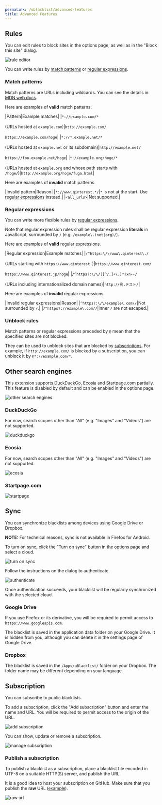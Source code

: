 ```yaml
---
permalink: /ublacklist/advanced-features
title: Advanced Features
---
```


## Rules
You can edit rules to block sites in the options page, as well as in the "Block this site" dialog.

![rule editor](/assets/images/ublacklist/advanced-features/rules-1.png)

You can write rules by [match patterns](#match-patterns) or [regular expressions](#regular-expressions).

### Match patterns
Match patterns are URLs including wildcards. You can see the details in [MDN web docs](https://developer.mozilla.org/en-US/docs/Mozilla/Add-ons/WebExtensions/Match_patterns).

Here are examples of **valid** match patterns.

|Pattern|Example matches|
|`*://example.com/*`<br><br>(URLs hosted at `example.com`)|`http://example.com/`<br><br>`https://example.com/hoge`|
|`*://*.example.net/*`<br><br>(URLs hosted at `example.net` or its subdomain)|`http://example.net/`<br><br>`https://foo.example.net/hoge`|
|`*://example.org/hoge/*`<br><br>(URLs hosted at `example.org` and whose path starts with `/hoge/`)|`http://example.org/hoge/fuga.html`|

Here are examples of **invalid** match patterns.

|Invalid pattern|Reason|
|`*://www.qinterest.*/`|`*` is not at the start. Use [regular expressions](#regular-expressions) instead.|
|`<all_urls>`|Not supported.|

### Regular expressions
You can write more flexible rules by [regular expressions](https://developer.mozilla.org/en-US/docs/Web/JavaScript/Guide/Regular_Expressions).

Note that regular expression rules shall be regular expression **literals** in JavaScript, surrounded by `/` (e.g. `/example\.(net|org)/`).

Here are examples of **valid** regular expressions.

|Regular expression|Example matches|
|`/^https:\/\/www\.qinterest\./`<br><br>(URLs starting with `https://www.qinterest.`)|`https://www.qinterest.com/`<br><br>`https://www.qinterest.jp/hoge`|
|`/^https?:\/\/([^/.]+\.)*?xn--/`<br><br>(URLs including internationalized domain names)|`http://例.テスト/`|

Here are examples of **invalid** regular expressions.

|Invalid regular expressions|Reason|
|`^https?:\/\/example\.com\/`|Not surrounded by `/`.|
|`/^https?://example\.com//`|Inner `/` are not escaped.|

### Unblock rules
Match patterns or regular expressions preceded by `@` mean that the specified sites are not blocked.

They can be used to unblock sites that are blocked by [subscriptions](#subscription). For example, if `http://example.com/` is blocked by a subscription, you can unblock it by `@*://example.com/*`.

## Other search engines
This extension supports [DuckDuckGo](#duckduckgo), [Ecosia](#ecosia) and [Startpage.com](#startpagecom) partially. This feature is disabled by default and can be enabled in the options page.

![other search engines](/assets/images/ublacklist/advanced-features/other-search-engines-1.png)

### DuckDuckGo
For now, search scopes other than "All" (e.g. "Images" and "Videos") are not supported.

![duckduckgo](/assets/images/ublacklist/advanced-features/duckduckgo.png)

### Ecosia
For now, search scopes other than "All" (e.g. "Images" and "Videos") are not supported.

![ecosia](/assets/images/ublacklist/advanced-features/ecosia.png)

### Startpage.com

![startpage](/assets/images/ublacklist/advanced-features/startpage.png)

## Sync
You can synchronize blacklists among devices using Google Drive or Dropbox.

<p class="notice--warning">
<strong>NOTE:</strong> For technical reasons, sync is not available in Firefox for Android.
</p>

To turn on sync, click the "Turn on sync" button in the options page and select a cloud.

![turn on sync](/assets/images/ublacklist/advanced-features/sync-1.png)

Follow the instructions on the dialog to authenticate.

![authenticate](/assets/images/ublacklist/advanced-features/sync-2.png)

Once authentication succeeds, your blacklist will be regularly synchronized with the selected cloud.

### Google Drive
If you use Firefox or its derivative, you will be required to permit access to `https://www.googleapis.com`.

The blacklist is saved in the application data folder on your Google Drive. It is hidden from you, although you can delete it in the settings page of Google Drive.

### Dropbox
The blacklist is saved in the `/Apps/uBlacklist/` folder on your Dropbox. The folder name may be different depending on your language.

## Subscription
You can subscribe to public blacklists.

To add a subscription, click the "Add subscription" button and enter the name and URL. You will be required to permit access to the origin of the URL.

![add subscription](/assets/images/ublacklist/advanced-features/subscription-1.png)

You can show, update or remove a subscription.

![manage subscription](/assets/images/ublacklist/advanced-features/subscription-2.png)

### Publish a subscription
To publish a blacklist as a subscription, place a blacklist file encoded in UTF-8 on a suitable HTTP(S) server, and publish the URL.

It is a good idea to host your subscription on GitHub. Make sure that you publish the **raw** URL ([example](https://raw.githubusercontent.com/iorate/ublacklist-example-subscription/master/uBlacklist.txt)).

![raw url](/assets/images/ublacklist/advanced-features/subscription-3.png)
